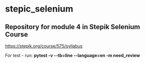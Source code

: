 # stepic_selenium

## Repository for module 4 in Stepik Selenium Course

https://stepik.org/course/575/syllabus

For  test -  run: **pytest -v --tb=line --language=en -m need_review**
